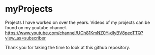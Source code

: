 # myProjects
Projects I have worked on over the years.
Videos of my projects can be found on my youtube channel. 
https://www.youtube.com/channel/UCh81KmNZ0Y-dIyBV8peoTTQ?view_as=subscriber

Thank you for taking the time to look at this github repository.

